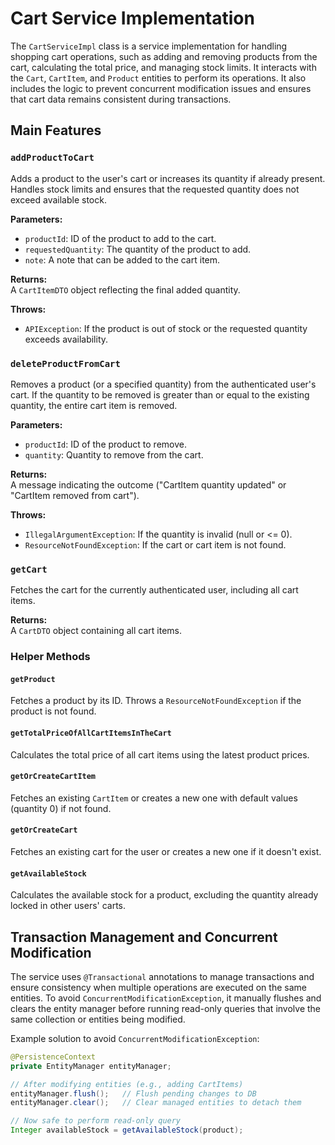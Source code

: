 # Cart Service Implementation

The `CartServiceImpl` class is a service implementation for handling shopping cart operations, such as adding and removing products from the cart, calculating the total price, and managing stock limits. It interacts with the `Cart`, `CartItem`, and `Product` entities to perform its operations. It also includes the logic to prevent concurrent modification issues and ensures that cart data remains consistent during transactions.

## Main Features

### `addProductToCart`
Adds a product to the user's cart or increases its quantity if already present. Handles stock limits and ensures that the requested quantity does not exceed available stock.

**Parameters:**
- `productId`: ID of the product to add to the cart.
- `requestedQuantity`: The quantity of the product to add.
- `note`: A note that can be added to the cart item.

**Returns:**  
A `CartItemDTO` object reflecting the final added quantity.

**Throws:**
- `APIException`: If the product is out of stock or the requested quantity exceeds availability.

### `deleteProductFromCart`
Removes a product (or a specified quantity) from the authenticated user's cart. If the quantity to be removed is greater than or equal to the existing quantity, the entire cart item is removed.

**Parameters:**
- `productId`: ID of the product to remove.
- `quantity`: Quantity to remove from the cart.

**Returns:**  
A message indicating the outcome ("CartItem quantity updated" or "CartItem removed from cart").

**Throws:**
- `IllegalArgumentException`: If the quantity is invalid (null or <= 0).
- `ResourceNotFoundException`: If the cart or cart item is not found.

### `getCart`
Fetches the cart for the currently authenticated user, including all cart items.

**Returns:**  
A `CartDTO` object containing all cart items.

### Helper Methods

#### `getProduct`
Fetches a product by its ID. Throws a `ResourceNotFoundException` if the product is not found.

#### `getTotalPriceOfAllCartItemsInTheCart`
Calculates the total price of all cart items using the latest product prices.

#### `getOrCreateCartItem`
Fetches an existing `CartItem` or creates a new one with default values (quantity 0) if not found.

#### `getOrCreateCart`
Fetches an existing cart for the user or creates a new one if it doesn't exist.

#### `getAvailableStock`
Calculates the available stock for a product, excluding the quantity already locked in other users' carts.

## Transaction Management and Concurrent Modification

The service uses `@Transactional` annotations to manage transactions and ensure consistency when multiple operations are executed on the same entities. To avoid `ConcurrentModificationException`, it manually flushes and clears the entity manager before running read-only queries that involve the same collection or entities being modified.

Example solution to avoid `ConcurrentModificationException`:

```java
@PersistenceContext
private EntityManager entityManager;

// After modifying entities (e.g., adding CartItems)
entityManager.flush();   // Flush pending changes to DB
entityManager.clear();   // Clear managed entities to detach them

// Now safe to perform read-only query
Integer availableStock = getAvailableStock(product);
